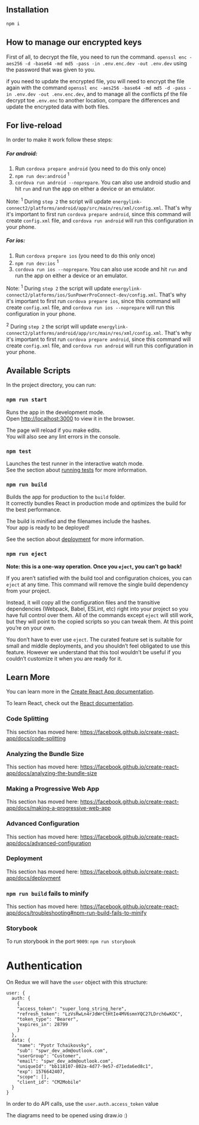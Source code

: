 ## Installation

```bash
npm i
```


## How to manage our encrypted keys

First of all, to decrypt the file, you need to run the command.
`openssl enc -aes256 -d -base64 -md md5 -pass -in .env.enc.dev -out .env.dev`
using the password that was given to you.

if you need to update the encrypted file, you will need to encrypt the file again with the command
`openssl enc -aes256 -base64 -md md5 -d -pass -in .env.dev -out .env.enc.dev`,
and to manage all the conflicts pf the file decrypt toe `.env.enc` to another location,
compare the differences and update the encrypted data with both files.

## For live-reload

In order to make it work follow these steps:

##### For android:
1) Run `cordova prepare android` (you need to do this only once)
2) `npm run dev:android` <sup>1</sup>
3) `cordova run android --noprepare`. You can also use android studio and hit `run` and run the app on either a device or an emulator.

Note:
 <sup>1</sup> During `step 2` the script will update `energylink-connect2/platforms/android/app/src/main/res/xml/config.xml`.
 That's why it's important to first run `cordova prepare android`, since this command will create `config.xml` file,
 and `cordova run android` will run this configuration in your phone.

##### For ios:
1) Run `cordova prepare ios` (you need to do this only once)
2) `npm run dev:ios` <sup>1</sup>
3) `cordova run ios --noprepare`. You can also use xcode and hit `run` and run the app on either a device or an emulator.

Note:
 <sup>1</sup> During `step 2` the script will update `energylink-connect2/platforms/ios/SunPowerProConnect-dev/config.xml`.
 That's why it's important to first run `cordova prepare ios`, since this command will create `config.xml` file,
 and `cordova run ios --noprepare` will run this configuration in your phone.


 <sup>2</sup> During `step 2` the script will update `energylink-connect2/platforms/android/app/src/main/res/xml/config.xml`.
 That's why it's important to first run `cordova prepare android`, since this command will create `config.xml` file,
 and `cordova run android` will run this configuration in your phone.

## Available Scripts

In the project directory, you can run:

### `npm run start`

Runs the app in the development mode.<br>
Open [http://localhost:3000](http://localhost:3000) to view it in the browser.

The page will reload if you make edits.<br>
You will also see any lint errors in the console.

### `npm test`

Launches the test runner in the interactive watch mode.<br>
See the section about [running tests](https://facebook.github.io/create-react-app/docs/running-tests) for more information.

### `npm run build`

Builds the app for production to the `build` folder.<br>
It correctly bundles React in production mode and optimizes the build for the best performance.

The build is minified and the filenames include the hashes.<br>
Your app is ready to be deployed!

See the section about [deployment](https://facebook.github.io/create-react-app/docs/deployment) for more information.

### `npm run eject`

**Note: this is a one-way operation. Once you `eject`, you can’t go back!**

If you aren’t satisfied with the build tool and configuration choices, you can `eject` at any time. This command will remove the single build dependency from your project.

Instead, it will copy all the configuration files and the transitive dependencies (Webpack, Babel, ESLint, etc) right into your project so you have full control over them. All of the commands except `eject` will still work, but they will point to the copied scripts so you can tweak them. At this point you’re on your own.

You don’t have to ever use `eject`. The curated feature set is suitable for small and middle deployments, and you shouldn’t feel obligated to use this feature. However we understand that this tool wouldn’t be useful if you couldn’t customize it when you are ready for it.

## Learn More

You can learn more in the [Create React App documentation](https://facebook.github.io/create-react-app/docs/getting-started).

To learn React, check out the [React documentation](https://reactjs.org/).

### Code Splitting

This section has moved here: https://facebook.github.io/create-react-app/docs/code-splitting

### Analyzing the Bundle Size

This section has moved here: https://facebook.github.io/create-react-app/docs/analyzing-the-bundle-size

### Making a Progressive Web App

This section has moved here: https://facebook.github.io/create-react-app/docs/making-a-progressive-web-app

### Advanced Configuration

This section has moved here: https://facebook.github.io/create-react-app/docs/advanced-configuration

### Deployment

This section has moved here: https://facebook.github.io/create-react-app/docs/deployment

### `npm run build` fails to minify

This section has moved here: https://facebook.github.io/create-react-app/docs/troubleshooting#npm-run-build-fails-to-minify

### Storybook

To run storybook in the port `9009`:
`npm run storybook`

# Authentication

On Redux we will have the `user` object with this structure:
```
user: {
  auth: {
    {
    "access_token": "super_long_string_here",
    "refresh_token": "LzVsRwLn4rJdWrCtHtIe4MV6smnYQC27LDrch6wKOC",
    "token_type": "Bearer",
    "expires_in": 28799
    }
  },
  data: {
    "name": "Pyotr Tchaikovsky",
    "sub": "spwr_dev_adm@outlook.com",
    "userGroup": "Customer",
    "email": "spwr_dev_adm@outlook.com",
    "uniqueId": "bb118107-802a-4d77-9e57-d71eda6ed8c1",
    "exp": 1576642407,
    "scope": [],
    "client_id": "CM2Mobile"
  }
}
```
In order to do API calls, use the `user.auth.access_token` value


The diagrams need to be opened using draw.io :)
